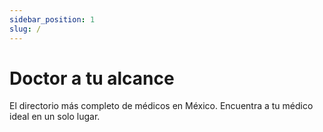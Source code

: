 ```yaml
---
sidebar_position: 1
slug: /
---
```


# Doctor a tu alcance

El directorio más completo de médicos en México. Encuentra a tu médico ideal en un solo lugar.